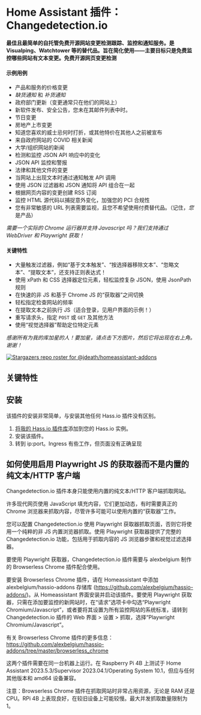 # Home Assistant 插件：Changedetection.io

**最佳且最简单的自托管免费开源网站变更检测跟踪、监控和通知服务。是 Visualping、Watchtower 等的替代品。旨在简化使用——主要目标只是免费监控哪些网站有文本变更。免费开源网页变更检测**

#### 示例用例

- 产品和服务的价格变更
- _缺货通知_ 和 _补货通知_
- 政府部门更新（变更通常只在他们的网站上）
- 新软件发布、安全公告，您未在其邮件列表中时。
- 节日变更
- 房地产上市变更
- 知道您喜欢的威士忌何时打折，或其他特价在其他人之前被宣布
- 来自政府网站的 COVID 相关新闻
- 大学/组织网站的新闻
- 检测和监控 JSON API 响应中的变化
- JSON API 监控和警报
- 法律和其他文件的变更
- 当网站上出现文本时通过通知触发 API 调用
- 使用 JSON 过滤器和 JSON 通知将 API 组合在一起
- 根据网页内容的变更创建 RSS 订阅
- 监控 HTML 源代码以捕捉意外变化，加强您的 PCI 合规性
- 您有非常敏感的 URL 列表需要监视，且您不希望使用付费替代品。（记住，_您_ 是产品）

_需要一个实际的 Chrome 运行器并支持 Javascript 吗？我们支持通过 WebDriver 和 Playwright 获取！</a>_

#### 关键特性

- 大量触发过滤器，例如“基于文本触发”、“按选择器移除文本”、“忽略文本”、“提取文本”，还支持正则表达式！
- 使用 xPath 和 CSS 选择器定位元素，轻松监控复杂 JSON，使用 JsonPath 规则
- 在快速的非 JS 和基于 Chrome JS 的“获取器”之间切换
- 轻松指定检查网站的频率
- 在提取文本之前执行 JS（适合登录，见用户界面的示例！）
- 重写请求头，指定 `POST` 或 `GET` 及其他方法
- 使用“视觉选择器”帮助定位特定元素

_感谢所有为我的库加星的人！要加星，请点击下方图片，然后它将出现在右上角。谢谢！_

[![Stargazers repo roster for @jdeath/homeassistant-addons](https://reporoster.com/stars/jdeath/homeassistant-addons)](https://github.com/jdeath/homeassistant-addons/stargazers)

## 关键特性


## 安装

该插件的安装非常简单，与安装其他任何 Hass.io 插件没有区别。

1. [将我的 Hass.io 插件库][repository]添加到您的 Hass.io 实例。
1. 安装该插件。
1. 转到 ip:port。Ingress 有些工作，但页面没有正确呈现


## 如何使用启用 Playwright JS 的获取器而不是内置的纯文本/HTTP 客户端

Changedetection.io 插件本身只能使用内置的纯文本/HTTP 客户端抓取网站。

许多现代网页使用 JavaScript 填充内容，它们更加动态，有时需要真正的 Chrome 浏览器来抓取内容，尽管许多可能可以使用内置的“获取器”工作。

您可以配置 Changedetection.io 使用 Playwright 获取器抓取页面，否则它将使用一个纯粹的非 JS 内置浏览器抓取。使用 Playwright 获取器提供了完整的 Changedetection.io 功能，包括用于抓取内容的 JS 浏览器步骤和视觉过滤选择器。

要使用 Playwright 获取器，Changedetection.io 插件需要与 alexbelgium 制作的 Browserless Chrome 插件配合使用。

要安装 Browserless Chrome 插件，请在 Homeassistant 中添加 alexbelgium/hassio-addons 存储库 (https://github.com/alexbelgium/hassio-addons/)。从 Homeassistant 界面安装并启动该插件。要使用 Playwright 获取器，只需在添加要监控的新网站时，在“请求”选项卡中勾选“Playwright Chromium/Javascript”，或者要将其设置为所有监控网站的系统标准，请转到 Changedetection.io 插件的 Web 界面 > 设置 > 抓取，选择“Playwright Chromium/Javascript”。

有关 Browserless Chrome 插件的更多信息：https://github.com/alexbelgium/hassio-addons/tree/master/browserless_chrome

这两个插件需要在同一台机器上运行。在 Raspberry Pi 4B 上测试于 Home Assistant 2023.5.3/Supervisor 2023.04.1/Operating System 10.1，但应与任何其他版本和 amd64 设备兼容。

注意：Browserless Chrome 插件在抓取网站时非常占用资源，无论是 RAM 还是 CPU。RPi 4B 上表现良好，在较旧设备上可能较慢。最大并发抓取数量限制为 1。


[repository]: https://github.com/jdeath/homeassistant-addons